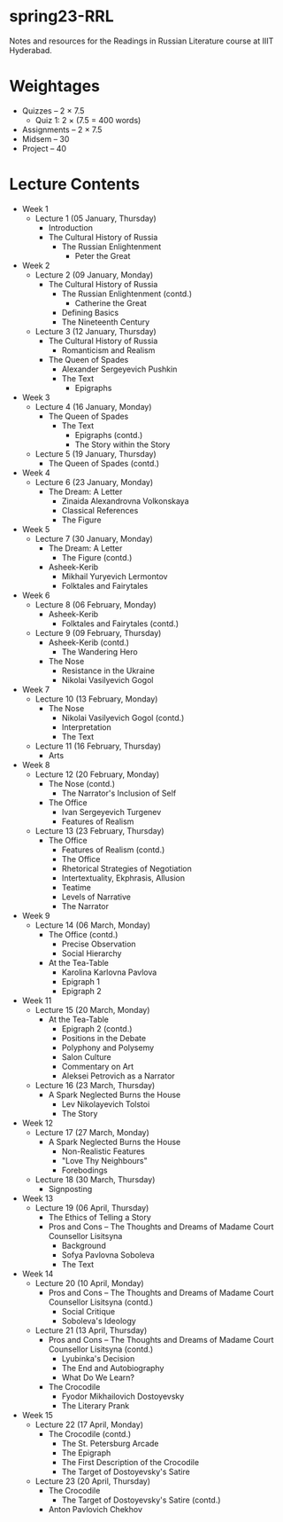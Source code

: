 # spring23-RRL
Notes and resources for the Readings in Russian Literature course at IIIT Hyderabad.

# Weightages
* Quizzes – 2 $\times$ 7.5
    * Quiz 1: 2 $\times$ (7.5 = 400 words)
* Assignments – 2 $\times$ 7.5
* Midsem – 30
* Project – 40

# Lecture Contents
* Week 1
    * Lecture 1 (05 January, Thursday)
        - Introduction
        - The Cultural History of Russia
            - The Russian Enlightenment
                - Peter the Great
* Week 2
    * Lecture 2 (09 January, Monday)
        - The Cultural History of Russia
            - The Russian Enlightenment (contd.)    
                - Catherine the Great
            - Defining Basics
            - The Nineteenth Century
    * Lecture 3 (12 January, Thursday)
        - The Cultural History of Russia
            - Romanticism and Realism
        - The Queen of Spades
            - Alexander Sergeyevich Pushkin
            - The Text
                - Epigraphs
* Week 3
    * Lecture 4 (16 January, Monday)
        - The Queen of Spades
            - The Text
                - Epigraphs (contd.)
                - The Story within the Story
    * Lecture 5 (19 January, Thursday)
        - The Queen of Spades (contd.)
* Week 4
    * Lecture 6 (23 January, Monday)
        - The Dream: A Letter
            - Zinaida Alexandrovna Volkonskaya
            - Classical References
            - The Figure
* Week 5
    * Lecture 7 (30 January, Monday)
        - The Dream: A Letter
            - The Figure (contd.)
        - Asheek-Kerib
            - Mikhail Yuryevich Lermontov
            - Folktales and Fairytales
* Week 6
    * Lecture 8 (06 February, Monday)
        - Asheek-Kerib
            - Folktales and Fairytales (contd.)
    * Lecture 9 (09 February, Thursday)
        - Asheek-Kerib (contd.)
            - The Wandering Hero
        - The Nose
            - Resistance in the Ukraine
            - Nikolai Vasilyevich Gogol
* Week 7
    * Lecture 10 (13 February, Monday)
        - The Nose
            - Nikolai Vasilyevich Gogol (contd.)
            - Interpretation
            - The Text
    * Lecture 11 (16 February, Thursday)
        - Arts
* Week 8
    * Lecture 12 (20 February, Monday)
        - The Nose (contd.)
            - The Narrator's Inclusion of Self
        - The Office
            - Ivan Sergeyevich Turgenev
            - Features of Realism
    * Lecture 13 (23 February, Thursday)
        - The Office
            - Features of Realism (contd.)
            - The Office
            - Rhetorical Strategies of Negotiation
            - Intertextuality, Ekphrasis, Allusion
            - Teatime
            - Levels of Narrative
            - The Narrator
* Week 9
    * Lecture 14 (06 March, Monday)
        - The Office (contd.)
            - Precise Observation
            - Social Hierarchy
        - At the Tea-Table
            - Karolina Karlovna Pavlova
            - Epigraph 1
            - Epigraph 2
* Week 11
    * Lecture 15 (20 March, Monday)
        - At the Tea-Table
            - Epigraph 2 (contd.)
            - Positions in the Debate
            - Polyphony and Polysemy
            - Salon Culture
            - Commentary on Art
            - Aleksei Petrovich as a Narrator
    * Lecture 16 (23 March, Thursday)
        - A Spark Neglected Burns the House
            - Lev Nikolayevich Tolstoi
            - The Story
* Week 12
    * Lecture 17 (27 March, Monday)
        - A Spark Neglected Burns the House
            - Non-Realistic Features
            - "Love Thy Neighbours"
            - Forebodings
    * Lecture 18 (30 March, Thursday)
        - Signposting
* Week 13
    * Lecture 19 (06 April, Thursday)
        - The Ethics of Telling a Story
        - Pros and Cons – The Thoughts and Dreams of Madame Court Counsellor Lisitsyna
            - Background
            - Sofya Pavlovna Soboleva
            - The Text
* Week 14
    * Lecture 20 (10 April, Monday)
        - Pros and Cons – The Thoughts and Dreams of Madame Court Counsellor Lisitsyna (contd.)
            - Social Critique
            - Soboleva's Ideology
    * Lecture 21 (13 April, Thursday)
        - Pros and Cons – The Thoughts and Dreams of Madame Court Counsellor Lisitsyna (contd.)
            - Lyubinka's Decision
            - The End and Autobiography
            - What Do We Learn?
        - The Crocodile
            - Fyodor Mikhailovich Dostoyevsky
            - The Literary Prank
* Week 15
    * Lecture 22 (17 April, Monday)
        - The Crocodile (contd.)
            - The St. Petersburg Arcade
            - The Epigraph
            - The First Description of the Crocodile
            - The Target of Dostoyevsky's Satire
    * Lecture 23 (20 April, Thursday)
        - The Crocodile
            - The Target of Dostoyevsky's Satire (contd.)
        - Anton Pavlovich Chekhov